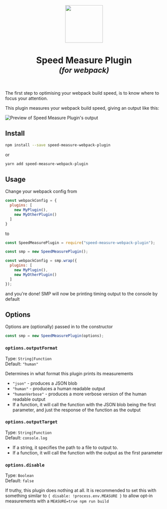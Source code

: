<div align="center">
  <img width="120" height="120" src="https://rawgit.com/stephencookdev/speed-measure-webpack-plugin/master/logo.svg">
  <h1>
    Speed Measure Plugin
    <div><sup><em>(for webpack)</em></sup></div>
  </h1>
</div>
<br>

The first step to optimising your webpack build speed, is to know where to focus your attention.

This plugin measures your webpack build speed, giving an output like this:

![Preview of Speed Measure Plugin's output](preview.png)

## Install

```bash
npm install --save speed-measure-webpack-plugin
```

or

```bash
yarn add speed-measure-webpack-plugin
```

## Usage

Change your webpack config from

```javascript
const webpackConfig = {
  plugins: [
    new MyPlugin(),
    new MyOtherPlugin()
  ]
}
```

to

```javascript
const SpeedMeasurePlugin = require("speed-measure-webpack-plugin");

const smp = new SpeedMeasurePlugin();

const webpackConfig = smp.wrap({
  plugins: [
    new MyPlugin(),
    new MyOtherPlugin()
  ]
});
```

and you're done! SMP will now be printing timing output to the console by default

## Options

Options are (optionally) passed in to the constructor

```javascript
const smp = new SpeedMeasurePlugin(options);
```

### `options.outputFormat`

Type: `String|Function`<br>
Default: `"human"`

Determines in what format this plugin prints its measurements

 * `"json"` - produces a JSON blob
 * `"human"` - produces a human readable output
 * `"humanVerbose"` - produces a more verbose version of the human readable output
 * If a function, it will call the function with the JSON blob being the first parameter, and just the response of the function as the output

### `options.outputTarget`

Type: `String|Function`<br>
Default: `console.log`

* If a string, it specifies the path to a file to output to.
* If a function, it will call the function with the output as the first parameter

### `options.disable`

Type: `Boolean`<br>
Default: `false`

If truthy, this plugin does nothing at all. It is recommended to set this with something similar to `{ disable: !process.env.MEASURE }` to allow opt-in measurements with a `MEASURE=true npm run build`

